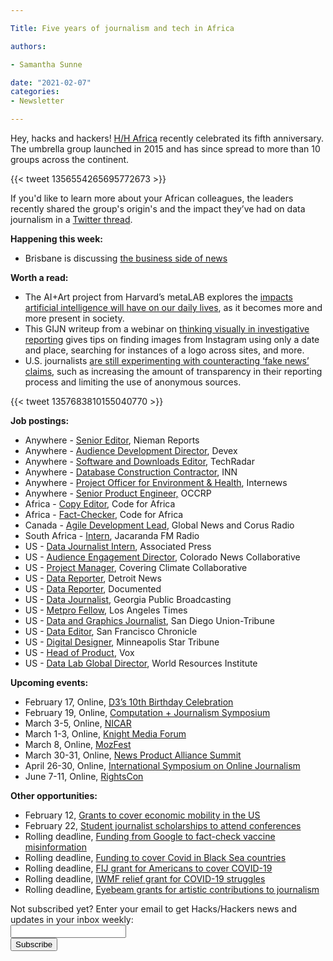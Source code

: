 ```yaml
---

Title: Five years of journalism and tech in Africa

authors: 

- Samantha Sunne

date: "2021-02-07" 
categories: 
- Newsletter

---
```


Hey, hacks and hackers! [H/H Africa](https://twitter.com/hhafrica?lang=en) recently celebrated its fifth anniversary. The umbrella group launched in 2015 and has since spread to more than 10 groups across the continent.

{{< tweet 1356554265695772673 >}}

If you'd like to learn more about your African colleagues, the leaders recently shared the group's origin's and the impact they’ve had on data journalism in a [Twitter thread](https://twitter.com/Code4Africa/status/1356554265695772673).

**Happening this week:**



*   Brisbane is discussing [the business side of news](https://www.meetup.com/Hacks-Hackers-Brisbane/events/276021749/)

**Worth a read:**



*   The AI+Art project from Harvard’s metaLAB explores the [impacts artificial intelligence will have on our daily lives](https://news.harvard.edu/gazette/story/2020/12/are-humans-really-the-best-role-models-for-a-robot/), as it becomes more and more present in society.
*   This GIJN writeup from a webinar on [thinking visually in investigative reporting](https://gijn.org/2021/01/26/henk-van-ess-on-visual-thinking-for-online-investigations/) gives tips on finding images from Instagram using only a date and place, searching for instances of a logo across sites, and more.
*   U.S. journalists [are still experimenting with counteracting ‘fake news’ claims](https://rq1.substack.com/p/how-journalists-respond-to-fake-news), such as increasing the amount of transparency in their reporting process and limiting the use of anonymous sources.

{{< tweet 1357683810155040770 >}}

**Job postings:**



*   Anywhere - [Senior Editor](https://nieman.harvard.edu/news/2021/01/nieman-reports-is-looking-for-a-senior-editor-to-join-its-staff/), Nieman Reports
*   Anywhere - [Audience Development Director](https://www.devex.com/jobs/audience-development-director-814012), Devex
*   Anywhere - [Software and Downloads Editor](https://www.cisionjobs.co.uk/job/102805/techradar-software-and-downloads-editor/), TechRadar
*   Anywhere - [Database Construction Contractor](https://docs.google.com/document/d/1t2UtgvsjcHUUC4XvV3xmRWnAeeVV71XrmBeKPlMc3pA/edit), INN
*   Anywhere - [Project Officer for Environment & Health](https://phf.tbe.taleo.net/phf04/ats/careers/v2/viewRequisition?org=INTERNEWS&cws=38&rid=1305), Internews
*   Anywhere - [Senior Product Engineer,](https://www.occrp.org/en/occrp-jobs/senior-product-engineer-data-team) OCCRP
*   Africa - [Copy Editor](https://opportunities.codeforafrica.org/2021/01/19/copy-editor-help-us-spread-the-code-for-africa-message/), Code for Africa
*   Africa - [Fact-Checker](https://opportunities.codeforafrica.org/2021/01/25/fact-checkers-come-fight-misinformation-3/), Code for Africa
*   Canada - [Agile Development Lead](https://www.linkedin.com/jobs/view/2392345301/?refId=P8ONSPJ%2BQGa5j76MW9W%2Bug%3D%3D), Global News and Corus Radio
*   South Africa - [Intern](https://journalism.co.za/internship-opportunities-jacaranda-fm-94-2-vow-88-1fm-2/), Jacaranda FM Radio
*   US - [Data Journalist Intern](https://careers.ap.org/job/Data-Journalist-Intern-2021-DC/710144200/), Associated Press 
*   US - [Audience Engagement Director](https://colabnews.co/jobs/), Colorado News Collaborative
*   US - [Project Manager](https://www.localmedia.org/covering-climate-collaborative-editor-project-manager-contract-position/), Covering Climate Collaborative
*   US - [Data Reporter](https://www.ire.org/job-center/data-reporter-3/), Detroit News
*   US - [Data Reporter](https://medium.com/documentedny/data-reporter-job-at-documented-a41d5048233a), Documented
*   US - [Data Journalist](https://www.easyhrweb.com/JC_GPB/job%20descriptions/C-2-21%20Data%20Journalist.pdf), Georgia Public Broadcasting
*   US - [Metpro Fellow](http://metpronews.com/), Los Angeles Times
*   US - [Data and Graphics Journalist](https://wd5.myworkdaysite.com/recruiting/nantmedia/SanDiegoUnion-TribuneCareers/job/San-Diego-CA-Downtown/Data-and-Graphics-Journalist-I_REQ_000717-1?shared_id=a7ac5379-79f2-46db-bf9c-996132f0ace7), San Diego Union-Tribune
*   US - [Data Editor](https://www.linkedin.com/jobs/view/2374902922/), San Francisco Chronicle
*   US - [Digital Designer](https://recruiting2.ultipro.com/STA1013/JobBoard/94aec289-5757-a8f0-d3bb-77f9cd846172/OpportunityDetail?opportunityId=07756e0f-cc85-462e-a079-a39317cfdee4), Minneapolis Star Tribune
*   US - [Head of Product](https://boards.greenhouse.io/voxmedia/jobs/2418119?gh_jid=2418119), Vox
*   US - [Data Lab Global Director](https://jobs.jobvite.com/wri/job/oQKwefw4), World Resources Institute

**Upcoming events:**



*   February 17, Online, [D3’s 10th Birthday Celebration](https://www.meetup.com/D3-Online/events/275893710/)
*   February 19, Online, [Computation + Journalism Symposium](https://cj2020.northeastern.edu/)
*   March 3-5, Online, [NICAR](https://www.ire.org/training/conferences/)
*   March 1-3, Online, [Knight Media Forum](https://mailchi.mp/knightfoundation/news-and-updates-from-knight-foundation-911zm2i9qe-848606?e=803088a103)
*   March 8, Online, [MozFest](https://www.mozillafestival.org/en/)
*   March 30-31, Online, [News Product Alliance Summit](https://newsproduct.org/)
*   April 26-30, Online, [International Symposium on Online Journalism](https://latamjournalismreview.org/articles/mark-your-calendars-for-isoj-online-2021-the-premier-global-journalism-conference-will-be-held-from-april-26-30/) 
*   June 7-11, Online, [RightsCon](https://www.rightscon.org)

**Other opportunities:**



*   February 12, [Grants to cover economic mobility in the US](https://thewholestory.solutionsjournalism.org/covid-19-global-health-education-and-more-our-latest-grants-for-solutions-reporting-b419a0c952b5)
*   February 22, [Student journalist scholarships to attend conferences](https://www.propublica.org/article/students-propublica-and-the-pudding-want-to-help-pay-for-your-journalism-expenses-in-2021)
*   Rolling deadline, [Funding from Google to fact-check vaccine misinformation](https://blog.google/outreach-initiatives/google-news-initiative/open-fund-projects-debunking-vaccine-misinformation/)
*   Rolling deadline, [Funding to cover Covid in Black Sea countries](https://www.gmfus.org/program/black-sea-trust-regional-cooperation)
*   Rolling deadline, [FIJ grant for Americans to cover COVID-19](https://investigate.submittable.com/submit/163797/coronavirus-rolling-grant-for-u-s-freelancers)
*   Rolling deadline, [IWMF relief grant for COVID-19 struggles](https://iwmf.submittable.com/submit/41e7f7ce-db40-4ff6-873f-e24450e27497/journalism-relief-fund-english)
*   Rolling deadline, [Eyebeam grants for artistic contributions to journalism](https://www.eyebeam.org/eyebeam-center-for-the-future-of-journalism/)

<div id="mc_embed_signup"><form id="mc-embedded-subscribe-form" class="validate" action="//hackshackers.us1.list-manage.com/subscribe/post?u=c56f2e53d5ed6ef87f8aaa75c&amp;id=fb2bc6f10b" method="post" name="mc-embedded-subscribe-form" novalidate="" target="_blank">

<div id="mc_embed_signup_scroll">

<div class="mc-field-group"><label for="mce-EMAIL">Not subscribed yet? Enter your email to get Hacks/Hackers news and updates in your inbox weekly:  </label></div>

<div class="mc-field-group"><input id="mce-EMAIL" class="required email" name="EMAIL" type="email" value="" /></div>

<!-- real people should not fill this in and expect good things - do not remove this or risk form bot signups-->

<div style="position: absolute; left: -5000px;"><input tabindex="-1" name="b_c56f2e53d5ed6ef87f8aaa75c_fb2bc6f10b" type="text" value="" /></div>

<div class="clear"><input id="mc-embedded-subscribe" class="button" name="subscribe" type="submit" value="Subscribe" /></div>

</div>

</form></div>

<!--End mc_embed_signup-->

<meta name="twitter:card" content="summary">

<meta name="twitter:image:src" content="https://hackshackers.com/content-images/about/hackshackers_logomark.png">

